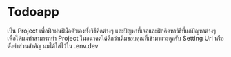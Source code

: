 # Todoapp
เป็น Project เพื่อฝึกฝนฝีมือตัวเองทั้งวิธีคิดต่างๆ และปัญหาที่เจอและฝึกคิดหาวิธีที่แก้ปัญหาต่างๆ เพื่อให้ผมทำสามารถทำ Project ในอนาคตได้ดีกว่าเดิมขอบคุณที่เข้ามาแวะดูครับ
Setting Url หรือ ตั้งค่าส่วนสำคัญ ผมได้ใส่ไว้ใน .env.dev 
